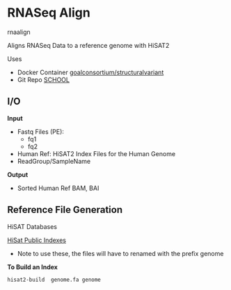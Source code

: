 <!-- dx-header -->
# RNASeq Align
rnaalign

Aligns RNASeq Data to a reference genome with HiSAT2

Uses
- Docker Container [goalconsortium/structuralvariant](https://hub.docker.com/repository/docker/goalconsortium/structuralvariant/general)
- Git Repo [SCHOOL](https://github.com/bcantarel/school)

## I/O

**Input**
- Fastq Files (PE):
  - fq1
  - fq2
- Human Ref: HiSAT2 Index Files for the Human Genome
- ReadGroup/SampleName 

**Output**
- Sorted Human Ref BAM, BAI

## Reference File Generation

HiSAT Databases

[HiSat Public Indexes](http://daehwankimlab.github.io/hisat2/download/#h-sapiens)

* Note to use these, the files will have to renamed with the prefix genome

**To Build an Index**

```
hisat2-build  genome.fa genome
```
